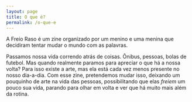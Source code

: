 ```yaml
---
layout: page
title: O que é?
permalink: /o-que-e
---
```


A Freio Raso é um zine organizado por um menino e uma menina que decidiram tentar mudar o mundo com as palavras.

Passamos nossa vida correndo atrás de coisas. Ônibus, pessoas, bolas de futebol. Mas quando realmente paramos para apreciar o que há a nossa volta? Para isso existe a arte, mas ela está cada vez menos presente no nosso dia-a-dia. Com esse zine, pretendemos mudar isso, deixando um pouquinho de arte na vida das pessoas, possibilitando que elas _freiem_ um pouco sua vida, parando para olhar em volta e ver que há muito mais além da rotina.